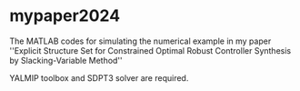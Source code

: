 # mypaper2024
The MATLAB codes for simulating the numerical example in my paper ''Explicit Structure Set for Constrained Optimal Robust Controller Synthesis by Slacking-Variable Method''

YALMIP toolbox and SDPT3 solver are required.
